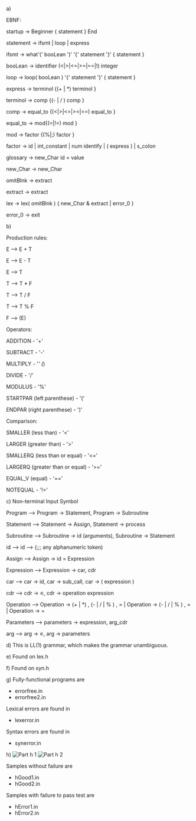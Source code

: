 
a)

EBNF:

startup → Beginner { statement } End

statement → ifsmt | loop | express

ifsmt → what'(' booLean ')' '{' statement '}' { statement } 

booLean → identifier (<|>|<=|>=|==|!) integer

loop → loop( booLean ) '{' statement '}' { statement }

express → terminol {(+ | *) terminol } 

terminol → comp {(- | / ) comp }

comp → equal_to {(<|>|<=|>=|==) equal_to }

equal_to → mod{(=|!=) mod }

mod → factor {(%|;) factor }

factor → id | int_constant | num identify | ( express ) | s_colon

glossary → new_Char id = value 

new_Char → new_Char

omitBlnk → extract

extract → extract

lex → lex( omitBlnk ) { new_Char & extract | error_0 }

error_0 → exit

b)

Production rules:

E --> E + T

E --> E - T

E --> T

T --> T * F

T --> T / F

T --> T % F

F --> (E)


Operators:

ADDITION - '+'

SUBTRACT - '-'

MULTIPLY - '*' (*)

DIVIDE - '/'

MODULUS - '%'

STARTPAR (left parenthese) - '('

ENDPAR (right parenthese) - ')'


Comparison:

SMALLER (less than) - '<'

LARGER (greater than) - '>'

SMALLERQ (less than or equal) - '<='

LARGERQ (greater than or equal) - '>='

EQUAL_V (equal) - '=='

NOTEQUAL - '!='

c)
Non-terminal		Input Symbol
		
Program     --> Program → Statement, Program → Subroutine

Statement   --> Statement → Assign, Statement → process

Subroutine  --> Subroutine → id (arguments), Subroutine → Statement

id --> id   --> (;;; any alphanumeric token)

Assign      --> Assign → id = Expression   

Expression  --> Expression → car, cdr

car         --> car → id, car → sub_call, car → ( expression )

cdr         --> cdr → ∊, cdr → operation expression

Operation   --> Operation → (+ | *) , (- | / | % ) , = | Operation →  (- | / | % ) , = | Operation → =

Parameters  --> parameters → expression, arg_cdr

arg         --> arg → ∊, arg → parameters


d)
This is LL(1) grammar, which makes the grammar unambiguous.

e)
Found on lex.h

f)
Found on syn.h

g)
Fully-functional programs are 
- errorfree.in
- errorfree2.in

Lexical errors are found in 
- lexerror.in

Syntax errors are found in 
- synerror.in

h)
![Part h 1](https://user-images.githubusercontent.com/118640495/202877310-8f882b45-ae25-42ff-910d-1a00c5fcb744.png)
![Part h 2](https://user-images.githubusercontent.com/118640495/202877313-43e618d6-50e0-4f23-b39c-ddc21ec6751c.png)

Samples without failure are
- hGood1.in
- hGood2.in

Samples with failure to pass test are
- hError1.in
- hError2.in
